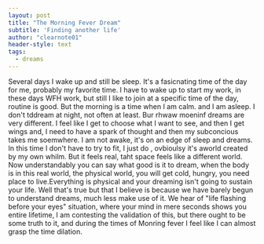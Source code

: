 ```yaml
---
layout: post
title: "The Morning Fever Dream"
subtitle: 'Finding another life'
author: "clearnote01"
header-style: text
tags:
  - dreams
---
```


Several days I wake up and still be sleep. It's a fasicnating time of the day for me, probably my favorite time. I have to wake up to start my work, in these days WFH work, but still I like to join at a specific time of the day, routine is good. But the morning is a time when I am calm. and I am asleep. I don't tddream at night, not often at least.  Bur rhwaw moeninf dreams are very different. I feel like I get to choose what I want to see, and then I get wings and, I need to have a spark of thought and then my subconcious takes me soemwhere. I am not awake, it's on an edge of sleep and dreams. In this time I don't have to try to fit, I just do , ovbioulsy it's  aworld created by my own whilm. But it feels real, taht space feels like a different world. Now understandably you can say what good is it to dream, when the body is in this real world, the physical world, you will get cold, hungry, you need place to live.Everything is physical and your dreaming isn't going to sustain your life. Well that's true but that I believe is because we have barely begun to understand dreams, much less make use of it. We hear of "life flashing before your eyes" situation, where your mind in mere seconds shows you entire lifetime, I am contesting the validation of this, but there ought to be some truth to it, and during the times of Monring fever I feel like I can almost grasp the time dilation. 

